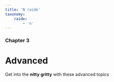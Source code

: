```yaml
---
title: 'N raidė'
taxonomy:
    raide:
        - 'n'
---
```


### Chapter 3

# Advanced

Get into the **nitty gritty** with these advanced topics
